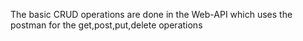 The basic CRUD operations are done in the Web-API which uses the postman for the get,post,put,delete operations
